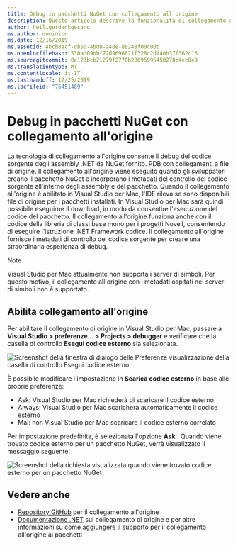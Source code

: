 ```yaml
---
title: Debug in pacchetti NuGet con collegamento all'origine
description: Questo articolo descrive la funzionalità di collegamento all'origine in Visual Studio per Mac.
author: heiligerdankgesang
ms.author: dominicn
ms.date: 12/16/2019
ms.assetid: 4bcb8acf-db50-4bd8-a48e-86248f00c90b
ms.openlocfilehash: 530ad09bbf72d9696621f328c2df40b37f362c13
ms.sourcegitcommit: 8e123bcb21279f2770b28696995450270b4ec0e9
ms.translationtype: MT
ms.contentlocale: it-IT
ms.lasthandoff: 12/25/2019
ms.locfileid: "75451489"
---
```

# <a name="debugging-into-nuget-packages-with-source-link"></a>Debug in pacchetti NuGet con collegamento all'origine

La tecnologia di collegamento all'origine consente il debug del codice sorgente degli assembly .NET da NuGet fornito. PDB con collegamenti a file di origine. Il collegamento all'origine viene eseguito quando gli sviluppatori creano il pacchetto NuGet e incorporano i metadati del controllo del codice sorgente all'interno degli assembly e del pacchetto. Quando il collegamento all'origine è abilitato in Visual Studio per Mac, l'IDE rileva se sono disponibili file di origine per i pacchetti installati. In Visual Studio per Mac sarà quindi possibile eseguirne il download, in modo da consentire l'esecuzione del codice del pacchetto. Il collegamento all'origine funziona anche con il codice della libreria di classi base mono per i progetti Novell, consentendo di eseguire l'istruzione .NET Framework codice. Il collegamento all'origine fornisce i metadati di controllo del codice sorgente per creare una straordinaria esperienza di debug.

> [!NOTE]
> Visual Studio per Mac attualmente non supporta i server di simboli. Per questo motivo, il collegamento all'origine con i metadati ospitati nei server di simboli non è supportato.

## <a name="enable-source-link"></a>Abilita collegamento all'origine

Per abilitare il collegamento di origine in Visual Studio per Mac, passare a **Visual Studio > preferenze... > Projects > debugger** e verificare che la casella di controllo **Esegui codice esterno** sia selezionata.

![Screenshot della finestra di dialogo delle Preferenze visualizzazione della casella di controllo Esegui codice esterno](media/source-link1.png)

È possibile modificare l'impostazione in **Scarica codice esterno** in base alle proprie preferenze:
* Ask: Visual Studio per Mac richiederà di scaricare il codice esterno
* Always: Visual Studio per Mac scaricherà automaticamente il codice esterno
* Mai: non Visual Studio per Mac scaricare il codice esterno correlato

Per impostazione predefinita, è selezionata l'opzione **Ask** . Quando viene trovato codice esterno per un pacchetto NuGet, verrà visualizzato il messaggio seguente:

![Screenshot della richiesta visualizzata quando viene trovato codice esterno per un pacchetto NuGet](media/source-link2.png)


## <a name="see-also"></a>Vedere anche

- [Repository GitHub](https://github.com/dotnet/sourcelink/blob/master/README.md) per il collegamento all'origine
- [Documentazione .NET](https://docs.microsoft.com/dotnet/standard/library-guidance/sourcelink) sul collegamento di origine e per altre informazioni su come aggiungere il supporto per il collegamento all'origine ai pacchetti
